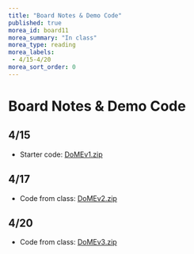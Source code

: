 ```yaml
---
title: "Board Notes & Demo Code"
published: true
morea_id: board11
morea_summary: "In class"
morea_type: reading
morea_labels:
 - 4/15-4/20
morea_sort_order: 0
---
```

# Board Notes & Demo Code

## 4/15

  * Starter code: [DoMEv1.zip](DoMEv1.zip)


## 4/17

  * Code from class: [DoMEv2.zip](DoMEv2-417.zip)

## 4/20

  * Code from class: [DoMEv3.zip](DoMEv3.zip)

<!--
Example manual walk through:

<a href="loop.JPG"><img src="loop.JPG" width="300"/></a>

Eclipse debugging buttons:

<a href="debugging.JPG"><img src="debugging.JPG" width="400"/></a>
-->
